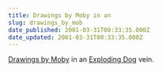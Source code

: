 ```yaml
---
title: Drawings by Moby in an
slug: drawings_by_mob
date_published: 2001-03-31T00:33:35.000Z
date_updated: 2001-03-31T00:33:35.000Z
---
```


[Drawings by Moby](http://data.moby-online.com/scripts/moby/viewallart.asp) in an [Exploding Dog](http://www.explodingdog.com) vein.
